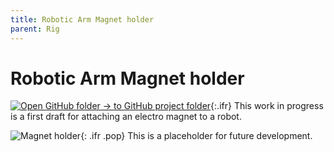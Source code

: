 ```yaml
---
title: Robotic Arm Magnet holder
parent: Rig
---
```


# Robotic Arm Magnet holder

[![Open GitHub folder]({{"/assets/img/GitHub-Mark-32px.png"|relative_url}}) → to GitHub project folder](https://github.com/reiserlab/Component-Design/tree/main/Rig/Robot_Arm_Magnet-Holder){:.ifr}
This work in progress is a first draft for attaching an electro magnet to a robot.

![Magnet holder]({{"/assets/img/Rig/Robot_Arm_Magnet-Holder/Robot_Arm_Magnet-Holder.png"|relative_url}}){: .ifr .pop}
This is a placeholder for future development. 